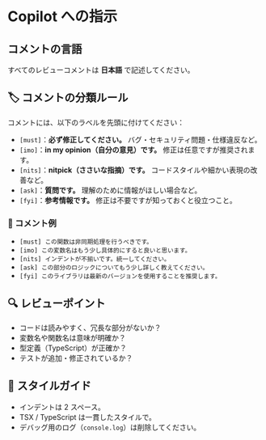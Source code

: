 # Copilot への指示

## コメントの言語

すべてのレビューコメントは **日本語** で記述してください。

## 🏷️ コメントの分類ルール

コメントには、以下のラベルを先頭に付けてください：

- `[must]`：**必ず修正してください。** バグ・セキュリティ問題・仕様違反など。
- `[imo]`：**in my opinion（自分の意見）です。** 修正は任意ですが推奨されます。
- `[nits]`：**nitpick（ささいな指摘）です。** コードスタイルや細かい表現の改善など。
- `[ask]`：**質問です。** 理解のために情報がほしい場合など。
- `[fyi]`：**参考情報です。** 修正は不要ですが知っておくと役立つこと。

### 📝 コメント例

- `[must] この関数は非同期処理を行うべきです。`
- `[imo] この変数名はもう少し具体的にすると良いと思います。`
- `[nits] インデントが不揃いです。統一してください。`
- `[ask] この部分のロジックについてもう少し詳しく教えてください。`
- `[fyi] このライブラリは最新のバージョンを使用することを推奨します。`

## 🔍 レビューポイント

- コードは読みやすく、冗長な部分がないか？
- 変数名や関数名は意味が明確か？
- 型定義（TypeScript）が正確か？
- テストが追加・修正されているか？

## 🧪 スタイルガイド

- インデントは 2 スペース。
- TSX / TypeScript は一貫したスタイルで。
- デバッグ用のログ（`console.log`）は削除してください。
